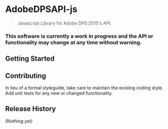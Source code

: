 # AdobeDPSAPI-js

> Javascript Library for Adobe DPS 2015's API.

### This software is currently a work in progress and the API or functionality may change at any time without warning.

## Getting Started

## Contributing
In lieu of a formal styleguide, take care to maintain the existing coding style. Add unit tests for any new or changed functionality.

## Release History
_(Nothing yet)_
